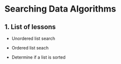 # Searching Data Algorithms
## 1. List of lessons
- Unordered list search

- Ordered list seach

- Determine if a list is sorted



